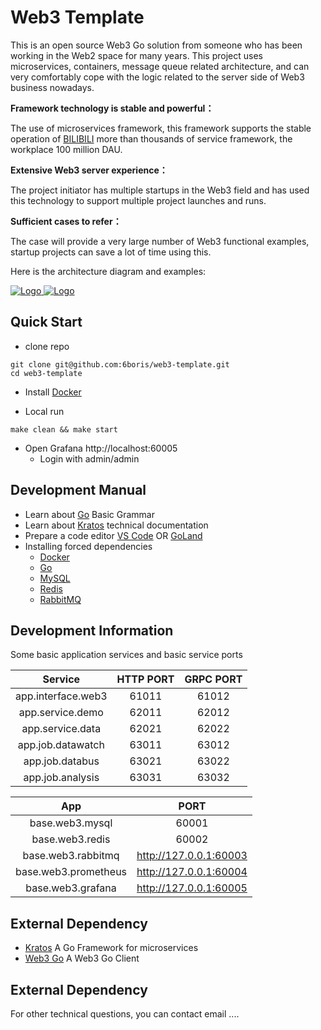 # Web3 Template

This is an open source Web3 Go solution from someone who has been working
in the Web2 space for many years. This project uses microservices, containers,
message queue related architecture, and can very comfortably cope with the logic
related to the server side of Web3 business nowadays.

**Framework technology is stable and powerful：**

The use of microservices framework, this framework supports the stable operation of 
[BILIBILI](https://www.bilibili.com/) more than thousands of  service framework, the workplace 100 million DAU.

**Extensive Web3 server experience：**

The project initiator has multiple startups in the Web3 field and has used 
this technology to support multiple project launches and runs.

**Sufficient cases to refer：**

The case will provide a very large number of Web3 functional examples, startup projects 
can save a lot of time using this.


Here is the architecture diagram and examples:

<a href="https://web3-studio.leek.dev/d/demo/web3-studio" target="_blank">
  <img src="https://s.gin.sh/develop/web3/web3_architecture.png" alt="Logo">
</a>


<a href="https://web3-template.leek.dev/d/demo/web3-template?orgId=1" target="_blank">
  <img src="https://s.gin.sh/develop/web3/web3-template-demo.png" alt="Logo">
</a>


## Quick Start

- clone repo
```shell
git clone git@github.com:6boris/web3-template.git
cd web3-template
```

- Install [Docker](https://code.visualstudio.com)

- Local run 
```shell
make clean && make start
```
- Open Grafana http://localhost:60005
  - Login with admin/admin

## Development Manual

- Learn about [Go](https://go-kratos.dev) Basic Grammar
- Learn about [Kratos](https://go-kratos.dev) technical documentation
- Prepare a code editor [VS Code](https://code.visualstudio.com) OR [GoLand](https://www.jetbrains.com/go/download)
- Installing forced dependencies
    - [Docker](https://code.visualstudio.com)
    - [Go](https://go.dev)
    - [MySQL](https://www.mysql.com)
    - [Redis](https://redis.io)
    - [RabbitMQ](https://www.rabbitmq.com/)

## Development Information

Some basic application services and basic service ports

|       Service       | HTTP PORT | GRPC PORT |
|:-------------------:|:---------:|:---------:|
| app.interface.web3  |   61011   |   61012   |
|  app.service.demo   |   62011   |   62012   |
|  app.service.data   |   62021   |   62022   |
|  app.job.datawatch  |   63011   |   63012   |
|   app.job.databus   |   63021   |   63022   |
|  app.job.analysis   |   63031   |   63032   |

|         App          |          PORT          |
|:--------------------:|:----------------------:|
|   base.web3.mysql    |         60001          |
|   base.web3.redis    |         60002          |
|  base.web3.rabbitmq  | http://127.0.0.1:60003 |
| base.web3.prometheus | http://127.0.0.1:60004 | 
|  base.web3.grafana   | http://127.0.0.1:60005 | 

## External Dependency

- [Kratos](https://go-kratos.dev) A Go Framework for microservices
- [Web3 Go](https://github.com/6boris/web3-go) A Web3 Go Client

## External Dependency

For other technical questions, you can contact email ....